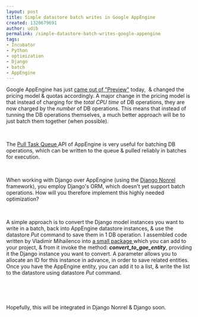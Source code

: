 ```yaml
---
layout: post
title: Simple datastore batch writes in Google AppEngine
created: 1320679691
author: udib
permalink: /simple-datastore-batch-writes-google-appengine
tags:
- Incubator
- Python
- optimization
- Django
- batch
- AppEngine
---
```

<p>Google AppEngine has just <a href="https://groups.google.com/forum/#!topic/google-appengine/iJjrhJ-4PGk">came out of &quot;Preview&quot;</a> today, &nbsp;&amp; changed the pricing model &amp; quotas accordingly. A major change in the pricing model is that instead of charging for the <em>total CPU time </em>of DB operations, they are now charged by the <em>number </em>of DB operations. This means that instead of tunning the DB operations themselves, a much better approach will be to just batch them together (when possible).</p>
<p>&nbsp;</p>
<p>The <a href="http://code.google.com/appengine/docs/python/taskqueue/overview-pull.html">Pull Task Queue </a>API of AppEngine is very useful for batching DB operations, which can be written to the queue &amp; pulled reliably in batches for execution.</p>
<p>&nbsp;</p>
<p>When working with Django over AppEngine (using the <a href="http://www.allbuttonspressed.com/projects/django-nonrel">Django Nonrel</a> framework), you employ Django's ORM, which doesn't yet support batch operations. How will you therefore implement this highly needed optimization?</p>
<p>&nbsp;</p>
<p>A simple approach is to convert the Django model instances you want to write in a batch, back into AppEngine datastore instances, &amp; use the datastore <em>Put</em> command to save them in 1 DB operation. I assembled code written by Vladimir Mihailenco into <a href="http://baconfile.com/dibau_naum_h/batch.zip/">a small package </a>which you can add to your project, &amp; from it invoke the method: <em><strong>convert_to_gae_entity</strong></em>, providing it the Django instance you want to convert. A parameter allows you to allocate an ID for this instance in advance, in order to save related entities. Once you have the AppEngine entity, you can add it to a list, &amp; write the list to the datastore using datastore <em>Put</em> command.</p>
<p>&nbsp;</p>
<p>&nbsp;</p>
<p>Hopefully, this will be integrated in Django Nonrel &amp; Django soon.</p>
<p>&nbsp;</p>
<p>&nbsp;</p>
<p>&nbsp;</p>
<p>&nbsp;</p>
